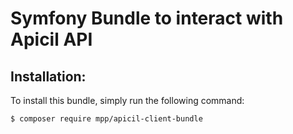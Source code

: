 Symfony Bundle to interact with Apicil API
=================================================

Installation:
-------------

To install this bundle, simply run the following command:
```
$ composer require mpp/apicil-client-bundle
```